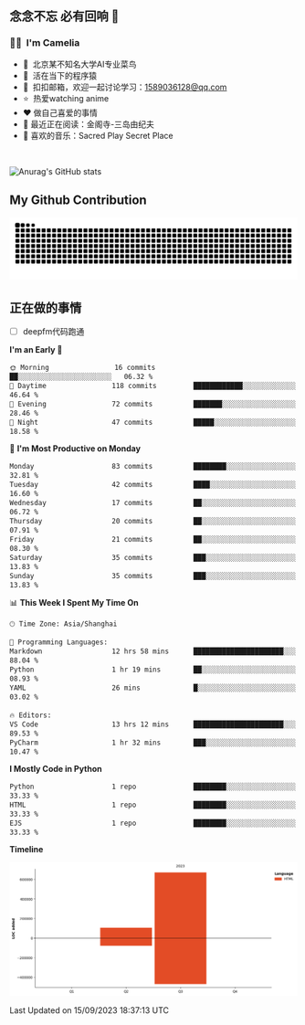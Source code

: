 ## 念念不忘 必有回响  👋
### 👨‍🔧&nbsp;&nbsp;I'm Camelia
- 🏢&nbsp;&nbsp;北京某不知名大学AI专业菜鸟
- 🦍&nbsp;&nbsp;活在当下的程序猿
- 💬&nbsp;&nbsp;扣扣邮箱，欢迎一起讨论学习：1589036128@qq.com
- ⭐️&nbsp;&nbsp;热爱watching anime
- ❤️ 做自己喜爱的事情
- 📖 最近正在阅读：金阁寺-三岛由纪夫
- 🎵 喜欢的音乐：Sacred Play Secret Place

<br>

![Anurag's GitHub stats](https://github-readme-stats.vercel.app/api?username=abinzzz&count_private=true&show_icons=true&theme=tokyonight)


## My Github Contribution
![](https://github.com/abinzzz/abinzzz/blob/output/github-contribution-grid-snake.svg)

## 正在做的事情
- [ ] deepfm代码跑通
<!--START_SECTION:waka-->
**I'm an Early 🐤** 

```text
🌞 Morning                16 commits          ██░░░░░░░░░░░░░░░░░░░░░░░   06.32 % 
🌆 Daytime                118 commits         ████████████░░░░░░░░░░░░░   46.64 % 
🌃 Evening                72 commits          ███████░░░░░░░░░░░░░░░░░░   28.46 % 
🌙 Night                  47 commits          █████░░░░░░░░░░░░░░░░░░░░   18.58 % 
```
📅 **I'm Most Productive on Monday** 

```text
Monday                   83 commits          ████████░░░░░░░░░░░░░░░░░   32.81 % 
Tuesday                  42 commits          ████░░░░░░░░░░░░░░░░░░░░░   16.60 % 
Wednesday                17 commits          ██░░░░░░░░░░░░░░░░░░░░░░░   06.72 % 
Thursday                 20 commits          ██░░░░░░░░░░░░░░░░░░░░░░░   07.91 % 
Friday                   21 commits          ██░░░░░░░░░░░░░░░░░░░░░░░   08.30 % 
Saturday                 35 commits          ███░░░░░░░░░░░░░░░░░░░░░░   13.83 % 
Sunday                   35 commits          ███░░░░░░░░░░░░░░░░░░░░░░   13.83 % 
```


📊 **This Week I Spent My Time On** 

```text
🕑︎ Time Zone: Asia/Shanghai

💬 Programming Languages: 
Markdown                 12 hrs 58 mins      ██████████████████████░░░   88.04 % 
Python                   1 hr 19 mins        ██░░░░░░░░░░░░░░░░░░░░░░░   08.93 % 
YAML                     26 mins             █░░░░░░░░░░░░░░░░░░░░░░░░   03.02 % 

🔥 Editors: 
VS Code                  13 hrs 12 mins      ██████████████████████░░░   89.53 % 
PyCharm                  1 hr 32 mins        ███░░░░░░░░░░░░░░░░░░░░░░   10.47 % 
```

**I Mostly Code in Python** 

```text
Python                   1 repo              ████████░░░░░░░░░░░░░░░░░   33.33 % 
HTML                     1 repo              ████████░░░░░░░░░░░░░░░░░   33.33 % 
EJS                      1 repo              ████████░░░░░░░░░░░░░░░░░   33.33 % 
```



**Timeline**

![Lines of Code chart](https://raw.githubusercontent.com/abinzzz/abinzzz/main/assets/bar_graph.png)


 Last Updated on 15/09/2023 18:37:13 UTC
<!--END_SECTION:waka-->


